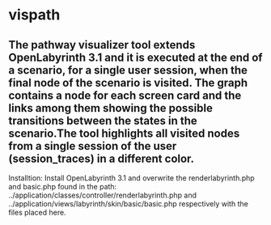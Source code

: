 # vispath
The pathway visualizer tool extends OpenLabyrinth 3.1 and it is executed at the end of a scenario, for a single user session, when the final node of the scenario is visited. The graph contains a node for each screen card and the links among them showing the possible transitions between the states in the scenario.The tool highlights all visited nodes from a single session of the user (session_traces) in a different color. 
---------------------------------------------------------------------------------------------------------------------
Installtion:
Install OpenLabyrinth 3.1 and overwrite the renderlabyrinth.php and basic.php found 
in the path: 
../application/classes/controller/renderlabyrinth.php and 
../application/views/labyrinth/skin/basic/basic.php respectively with the files placed here.
